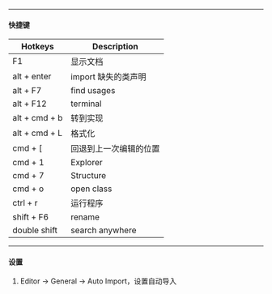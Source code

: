 

---
#### 快捷键


| Hotkeys   | Description         |
| ------------- | ------------------- |
| F1 | 显示文档 |
| alt + enter   | import 缺失的类声明 |
| alt + F7      | find usages         |
| alt + F12     | terminal            |
| alt + cmd + b | 转到实现            |
| alt + cmd + L | 格式化              |
| cmd + [ | 回退到上一次编辑的位置 |
| cmd + 1   | Explorer            |
| cmd + 7   | Structure           |
| cmd + o       | open class          |
| ctrl + r | 运行程序 |
| shift + F6 | rename              |
| double shift  | search anywhere     |

----
#### 设置

1. Editor -> General -> Auto Import，设置自动导入